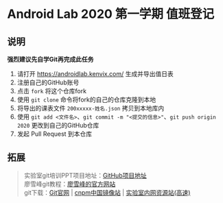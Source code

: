# Android Lab 2020 第一学期 值班登记

## 说明

**强烈建议先自学Git再完成此任务**

1. 请打开 https://androidlab.kenvix.com/ 生成并导出值日表
2. 注册自己的GitHub账号
2. 点击 `fork` 将这个仓库fork
3. 使用 `git clone` 命令将fork的自己的仓库克隆到本地
4. 将导出的课表文件 `200xxxxx-姓名.json` 拷贝到本地库内
5. 使用 `git add <文件名>`、`git commit -m "<提交的信息>"`、`git push origin 2020` 更改到自己的GitHub仓库
6. 发起 Pull Request 到本仓库

## 拓展

> 实验室git培训PPT项目地址：[GitHub项目地址](https://github.com/aimerneige/marp_git-github)  
> 廖雪峰git教程：[廖雪峰的官方网站](https://www.liaoxuefeng.com/wiki/896043488029600)  
> git下载：[Git官网](https://git-scm.com/downloads) | [cnpm中国镜像站](https://npm.taobao.org/mirrors/git-for-windows/) | [实验室内网资源站(高速)](file://laji/file/Softwares/Git-2.29.2.2-64-bit.exe)